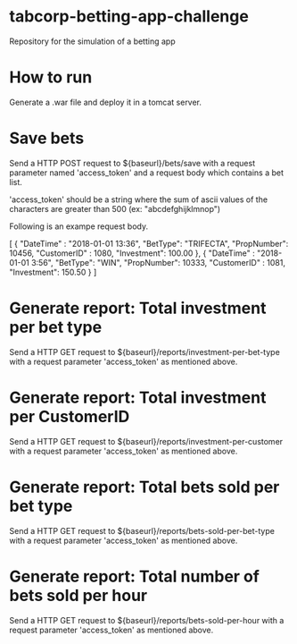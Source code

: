 # tabcorp-betting-app-challenge
Repository for the simulation of a betting app

# How to run
Generate a .war file and deploy it in a tomcat server.

# Save bets
Send a HTTP POST request to ${baseurl}/bets/save with a request parameter named 'access_token' and a request body which contains a bet list. 

'access_token' should be a string where the sum of ascii values of the characters are greater than 500 (ex: "abcdefghijklmnop")

Following is an exampe request body.

[
	{
		"DateTime" : "2018-01-01 13:36",
		"BetType": "TRIFECTA",
		"PropNumber": 10456,
		"CustomerID" : 1080,
		"Investment": 100.00
	},
	{
		"DateTime" : "2018-01-01 3:56",
		"BetType": "WIN",
		"PropNumber": 10333,
		"CustomerID" : 1081,
		"Investment": 150.50
	}
]



# Generate report: Total investment per bet type
Send a HTTP GET request to ${baseurl}/reports/investment-per-bet-type with a request parameter 'access_token' as mentioned above.

# Generate report: Total investment per CustomerID
Send a HTTP GET request to ${baseurl}/reports/investment-per-customer with a request parameter 'access_token' as mentioned above.

# Generate report: Total bets sold per bet type
Send a HTTP GET request to ${baseurl}/reports/bets-sold-per-bet-type with a request parameter 'access_token' as mentioned above.

# Generate report: Total number of bets sold per hour
Send a HTTP GET request to ${baseurl}/reports/bets-sold-per-hour with a request parameter 'access_token' as mentioned above.

